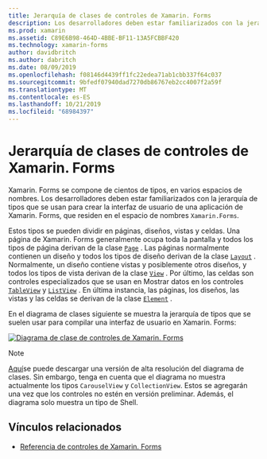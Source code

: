 ```yaml
---
title: Jerarquía de clases de controles de Xamarin. Forms
description: Los desarrolladores deben estar familiarizados con la jerarquía de tipos que se usan para crear la interfaz de usuario de una aplicación de Xamarin. Forms.
ms.prod: xamarin
ms.assetid: C89E6B98-464D-4BBE-BF11-13A5FCBBF420
ms.technology: xamarin-forms
author: davidbritch
ms.author: dabritch
ms.date: 08/09/2019
ms.openlocfilehash: f08146d4439ff1fc22edea71ab1cbb337f64c037
ms.sourcegitcommit: 9bfedf07940dad7270db86767eb2cc4007f2a59f
ms.translationtype: MT
ms.contentlocale: es-ES
ms.lasthandoff: 10/21/2019
ms.locfileid: "68984397"
---
```

# <a name="xamarinforms-controls-class-hierarchy"></a>Jerarquía de clases de controles de Xamarin. Forms

Xamarin. Forms se compone de cientos de tipos, en varios espacios de nombres. Los desarrolladores deben estar familiarizados con la jerarquía de tipos que se usan para crear la interfaz de usuario de una aplicación de Xamarin. Forms, que residen en el espacio de nombres `Xamarin.Forms`.

Estos tipos se pueden dividir en páginas, diseños, vistas y celdas. Una página de Xamarin. Forms generalmente ocupa toda la pantalla y todos los tipos de página derivan de la clase [`Page`](xref:Xamarin.Forms.Page) . Las páginas normalmente contienen un diseño y todos los tipos de diseño derivan de la clase [`Layout`](xref:Xamarin.Forms.Layout) . Normalmente, un diseño contiene vistas y posiblemente otros diseños, y todos los tipos de vista derivan de la clase [`View`](xref:Xamarin.Forms.View) . Por último, las celdas son controles especializados que se usan en Mostrar datos en los controles [`TableView`](xref:Xamarin.Forms.TableView) y [`ListView`](xref:Xamarin.Forms.ListView) . En última instancia, las páginas, los diseños, las vistas y las celdas se derivan de la clase [`Element`](xref:Xamarin.Forms.Element) .

En el diagrama de clases siguiente se muestra la jerarquía de tipos que se suelen usar para compilar una interfaz de usuario en Xamarin. Forms:

[![Diagrama de clase de controles de Xamarin. Forms](class-hierarchy-images/class-diagram.png "Diagrama de clase de controles de Xamarin. Forms")](class-hierarchy-images/class-diagram-large.png#lightbox "Diagrama de clase de controles de Xamarin. Forms")

> [!NOTE]
> [Aquí](class-hierarchy-images/class-diagram-high-resolution.png)se puede descargar una versión de alta resolución del diagrama de clases. Sin embargo, tenga en cuenta que el diagrama no muestra actualmente los tipos `CarouselView` y `CollectionView`. Estos se agregarán una vez que los controles no estén en versión preliminar. Además, el diagrama solo muestra un tipo de Shell.

## <a name="related-links"></a>Vínculos relacionados

- [Referencia de controles de Xamarin. Forms](~/xamarin-forms/user-interface/controls/index.md)
